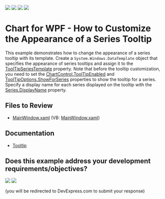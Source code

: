 <!-- default badges list -->
![](https://img.shields.io/endpoint?url=https://codecentral.devexpress.com/api/v1/VersionRange/128569646/22.2.2%2B)
[![](https://img.shields.io/badge/Open_in_DevExpress_Support_Center-FF7200?style=flat-square&logo=DevExpress&logoColor=white)](https://supportcenter.devexpress.com/ticket/details/E4084)
[![](https://img.shields.io/badge/📖_How_to_use_DevExpress_Examples-e9f6fc?style=flat-square)](https://docs.devexpress.com/GeneralInformation/403183)
[![](https://img.shields.io/badge/💬_Leave_Feedback-feecdd?style=flat-square)](#does-this-example-address-your-development-requirementsobjectives)
<!-- default badges end -->

# Chart for WPF - How to Customize the Appearance of a Series Tooltip

This example demonstrates how to change the appearance  of a series tooltip with its template. Create a `System.Windows.DataTemplate` object that specifies the appearance of series tooltips and assign it to the [ToolTipSeriesTemplate](https://docs.devexpress.com/WPF/DevExpress.Xpf.Charts.Series.ToolTipSeriesTemplate) property. Note that before the tooltip customization, you need to set the [ChartControl.ToolTipEnabled](https://docs.devexpress.com/WPF/DevExpress.Xpf.Charts.ChartControl.ToolTipEnabled) and [ToolTipOptions.ShowForSeries](https://docs.devexpress.com/WPF/DevExpress.Xpf.Charts.ToolTipOptions.ShowForSeries) properties to show the tooltip for a series. 
Specify a display name for each series displayed on the tooltip with the [Series.DisplayName](https://docs.devexpress.com/WPF/DevExpress.Xpf.Charts.Series.DisplayName) property. 

## Files to Review 

* [MainWindow.xaml](./CS/ToolTipSeriesTemplate/MainWindow.xaml) (VB: [MainWindow.xaml](./VB/ToolTipSeriesTemplate/MainWindow.xaml))

## Documentation

- [Tooltip](https://docs.devexpress.com/WPF/11975/controls-and-libraries/charts-suite/chart-control/tooltip-and-crosshair-cursor/tooltip)



<!-- feedback -->
## Does this example address your development requirements/objectives?

[<img src="https://www.devexpress.com/support/examples/i/yes-button.svg"/>](https://www.devexpress.com/support/examples/survey.xml?utm_source=github&utm_campaign=wpf-chart-customize-the-appearance-of-a-series-tooltip&~~~was_helpful=yes) [<img src="https://www.devexpress.com/support/examples/i/no-button.svg"/>](https://www.devexpress.com/support/examples/survey.xml?utm_source=github&utm_campaign=wpf-chart-customize-the-appearance-of-a-series-tooltip&~~~was_helpful=no)

(you will be redirected to DevExpress.com to submit your response)
<!-- feedback end -->
